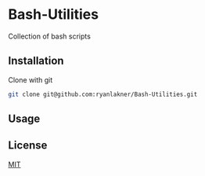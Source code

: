 # Bash-Utilities

Collection of bash scripts

## Installation

Clone with git
```bash
git clone git@github.com:ryanlakner/Bash-Utilities.git
```

## Usage

## License

[MIT](https://choosealicense.com/licenses/mit/)
